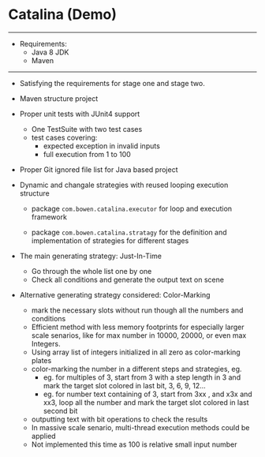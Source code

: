 # Catalina (Demo)
----

+ Requirements:
    + Java 8 JDK
    + Maven


----

+ Satisfying the requirements for stage one and stage two.

+ Maven structure project

+ Proper unit tests with JUnit4 support
    + One TestSuite with two test cases
    + test cases covering:
        + expected exception in invalid inputs
        + full execution from 1 to 100

+ Proper Git ignored file list for Java based project

+ Dynamic and changale strategies with reused looping execution structure

    + package `com.bowen.catalina.executor` for loop and execution framework

    + package `com.bowen.catalina.stratagy` for the definition and implementation of strategies for different stages

+ The main generating strategy: Just-In-Time
    + Go through the whole list one by one
    + Check all conditions and generate the output text on scene

+ Alternative generating strategy considered: Color-Marking
    + mark the necessary slots without run though all the numbers and conditions
    + Efficient method with less memory footprints for especially larger scale senarios, like for max number in 10000, 20000, or even max Integers.
    + Using array list of integers initialized in all zero as color-marking plates
    + color-marking the number in a different steps and strategies, eg.
        + eg. for multiples of 3, start from 3 with a step length in 3 and mark the target slot colored in last bit, 3, 6, 9, 12...
        + eg. for number text containing of 3, start from 3xx , and x3x and xx3, loop all the number and mark the target slot colored in last second bit
    + outputting text with bit operations to check the results 
    + In massive scale senario, multi-thread execution methods could be applied
    + Not implemented this time as 100 is relative small input number 